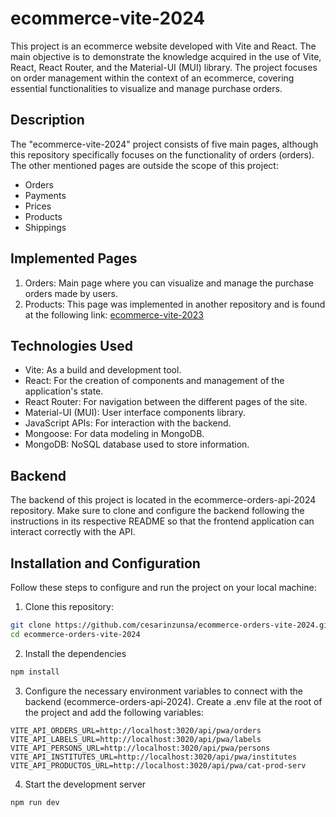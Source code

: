 # ecommerce-vite-2024
This project is an ecommerce website developed with Vite and React. The main objective is to demonstrate the knowledge acquired in the use of Vite, React, React Router, and the Material-UI (MUI) library. The project focuses on order management within the context of an ecommerce, covering essential functionalities to visualize and manage purchase orders.

## Description
The "ecommerce-vite-2024" project consists of five main pages, although this repository specifically focuses on the functionality of orders (orders). The other mentioned pages are outside the scope of this project:
- Orders
- Payments
- Prices
- Products
- Shippings

## Implemented Pages
1. Orders: Main page where you can visualize and manage the purchase orders made by users.
2. Products: This page was implemented in another repository and is found at the following link: [ecommerce-vite-2023](https://github.com/CesarInzunsa/ecommerce-vite-2023)

## Technologies Used
- Vite: As a build and development tool.
- React: For the creation of components and management of the application's state.
- React Router: For navigation between the different pages of the site.
- Material-UI (MUI): User interface components library.
- JavaScript APIs: For interaction with the backend.
- Mongoose: For data modeling in MongoDB.
- MongoDB: NoSQL database used to store information.

## Backend
The backend of this project is located in the ecommerce-orders-api-2024 repository. Make sure to clone and configure the backend following the instructions in its respective README so that the frontend application can interact correctly with the API.

## Installation and Configuration
Follow these steps to configure and run the project on your local machine:

1. Clone this repository:

```bash
git clone https://github.com/cesarinzunsa/ecommerce-orders-vite-2024.git
cd ecommerce-orders-vite-2024
```

2. Install the dependencies
```bash
npm install
```

3. Configure the necessary environment variables to connect with the backend (ecommerce-orders-api-2024). Create a .env file at the root of the project and add the following variables:
```
VITE_API_ORDERS_URL=http://localhost:3020/api/pwa/orders
VITE_API_LABELS_URL=http://localhost:3020/api/pwa/labels
VITE_API_PERSONS_URL=http://localhost:3020/api/pwa/persons
VITE_API_INSTITUTES_URL=http://localhost:3020/api/pwa/institutes
VITE_API_PRODUCTOS_URL=http://localhost:3020/api/pwa/cat-prod-serv
```

4. Start the development server
```bash
npm run dev
```